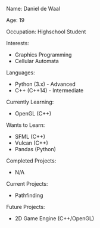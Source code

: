 Name: Daniel de Waal

Age: 19

Occupation: Highschool Student

Interests:
- Graphics Programming
- Cellular Automata

Languages:
- Python (3.x) - Advanced
- C++ (C++14) - Intermediate

Currently Learning:
- OpenGL (C++)

Wants to Learn:
- SFML (C++)
- Vulcan (C++)
- Pandas (Python)

Completed Projects:
- N/A

Current Projects:
- Pathfinding

Future Projects:
- 2D Game Engine (C++/OpenGL)
